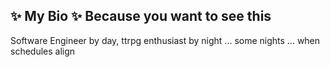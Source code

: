 ## ✨ My Bio ✨ Because you want to see this

Software Engineer by day, ttrpg enthusiast by night ... some nights ... when schedules align
